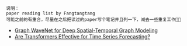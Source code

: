 ```
说明：
paper reading list by Fangtangtang
可能之前的有重合，尽量在之后把读过的paper写个笔记并且列一下，减去一些重复工作😶‍🌫️
```

- [Graph WaveNet for Deep Spatial-Temporal Graph Modeling](https://arxiv.org/pdf/1906.00121)
- [Are Transformers Effective for Time Series Forecasting?](https://arxiv.org/abs/2205.13504)
